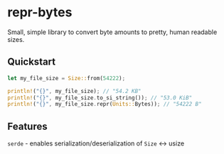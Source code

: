 # repr-bytes

Small, simple library to convert byte amounts to
pretty, human readable sizes.

## Quickstart
```rust
let my_file_size = Size::from(54222);

println!("{}", my_file_size); // "54.2 KB"
println!("{}", my_file_size.to_si_string()); // "53.0 KiB"
println!("{}", my_file_size.repr(Units::Bytes)); // "54222 B"
```

## Features
`serde` - enables serialization/deserialization of `Size` <-> usize
